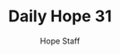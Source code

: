 ---
image: /assets/img/daily-hope-default-artwork.png
title: Daily Hope 31
number: 31
categories:
  - Daily Hope
author: Hope Staff
notes: Daily Hope 31
embed: >-
  <iframe style="border-radius:12px" src="https://open.spotify.com/embed/episode/1JmVQIufFFGKmwVeAeN00p?utm_source=generator" width="100%" height="352" frameBorder="0" allowfullscreen="" allow="autoplay; clipboard-write; encrypted-media; fullscreen; picture-in-picture" loading="lazy"></iframe>
---